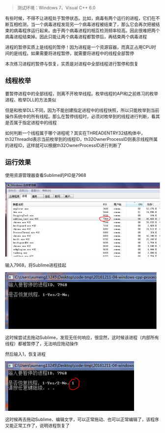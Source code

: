 >测试环境：Windows 7、Visual C++ 6.0

有些时候，不得不让进程处于暂停状态。比如，病毒有两个运行的进程，它们在不断互相检测，当一个病毒进程发现另一个病毒进程被结束了，那么它会再次把被结束的病毒程序运行起来。由于两个病毒进程的相互检测频率较高。因此很难把两个病毒进程结束掉。因此只能让两个病毒进程都暂停后，再结束两个病毒进程

进程的暂停实质上是线程的暂停！因为进程是一个资源容器，而真正占用CPU时间的是线程。如果需要将进程暂停，就需要将进程中的线程全部暂停

本次练习进程的暂停与恢复，实质是对进程中全部线程进行暂停和恢复

## 线程枚举

要暂停进程中的全部线程，则离不开枚举线程。枚举线程的API和之前练习的枚举进程、枚举DLL的方法类似

但是和枚举DLL不同，因为不能创建指定进程中的线程快照，所以只能枚举到当前操作系统中的所有线程。那么在暂停线程时，必须对枚举到的线程进行判断，看其是否属于指定进程中的线程

如何判断一个线程属于哪个进程呢？其实在THREADENTRY32结构体中，th32ThreadId表示当前枚举到的线程ID，th32OwnerProcessID则表示线程所属的进程ID，这样就可以根据th32OwnerProcessID进行判断了

## 运行效果

使用资源管理器查看Sublime的PID是7968

![img](./img/01.png)

输入7968，将Sublime进程挂起

![img](./img/02.png)

这时候尝试去拖动Sublime，发现无任何响应，很显然，这时候该进程（内部所有线程）都被暂停了，无法响应拖动操作

然后输入1，恢复进程

![img](./img/03.png)

这时候再去拖动Sublime、编辑文字，可以正常拖动、也可以正常编辑了，该程序又能正常工作了，说明进程恢复了
